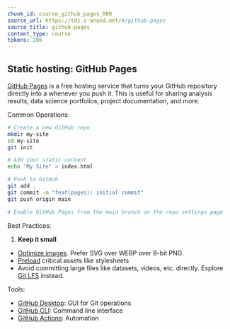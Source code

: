 ```yaml
---
chunk_id: course_github_pages_000
source_url: https://tds.s-anand.net/#/github-pages
source_title: github-pages
content_type: course
tokens: 286
---
```


## Static hosting: GitHub Pages

[GitHub Pages](https://pages.github.com/) is a free hosting service that turns your GitHub repository directly into a whenever you push it. This is useful for sharing analysis results, data science portfolios, project documentation, and more.

Common Operations:

```bash
# Create a new GitHub repo
mkdir my-site
cd my-site
git init

# Add your static content
echo "My Site" > index.html

# Push to GitHub
git add .
git commit -m "feat(pages): initial commit"
git push origin main

# Enable GitHub Pages from the main branch on the repo settings page
```

Best Practices:

1. **Keep it small**
 - [Optimize images](https://developer.mozilla.org/en-US/docs/Learn_web_development/Extensions/Performance/Multimedia). Prefer SVG over WEBP over 8-bit PNG.
 - [Preload](https://developer.mozilla.org/en-US/docs/Web/HTML/Attributes/rel/preload) critical assets like stylesheets
 - Avoid committing large files like datasets, videos, etc. directly. Explore [Git LFS](https://git-lfs.github.com/) instead.

Tools:

- [GitHub Desktop](https://desktop.github.com/): GUI for Git operations
- [GitHub CLI](https://cli.github.com/): Command line interface
- [GitHub Actions](https://github.com/features/actions): Automation
